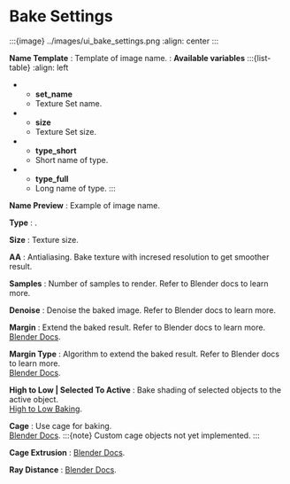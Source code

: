 # Bake Settings

:::{image} ../images/ui_bake_settings.png
:align: center
:::

**Name Template**
: Template of image name.
: **Available variables**
  :::{list-table}
  :align: left

  - - **set_name**
    - Texture Set name.
  - - **size**
    - Texture Set size.
  - - **type_short**
    - Short name of type.
  - - **type_full**
    - Long name of type.
  :::

**Name Preview**
: Example of image name.

**Type**
: [](texture_types.md).

**Size**
: Texture size.

**AA**
: Antialiasing. Bake texture with incresed resolution to get smoother result.

**Samples**
: Number of samples to render. Refer to Blender docs to learn more.

**Denoise**
: Denoise the baked image. Refer to Blender docs to learn more.

**Margin**
: Extend the baked result. Refer to Blender docs to learn more.\
  [Blender Docs][bl-docs-baking-margin].

**Margin Type**
: Algorithm to extend the baked result. Refer to Blender docs to learn more.\
  [Blender Docs][bl-docs-baking-margin].

**High to Low | Selected To Active**
: Bake shading of selected objects to the active object.\
  [High to Low Baking](../source/high_to_low.md).

**Cage**
: Use cage for baking.\
  [Blender Docs][bl-docs-baking-selected].
  :::{note}
  Custom cage objects not yet implemented.
  :::

**Cage Extrusion**
: [Blender Docs][bl-docs-baking-selected].

**Ray Distance**
: [Blender Docs][bl-docs-baking-selected].

[bl-docs-baking-selected]: https://docs.blender.org/manual/en/latest/render/cycles/baking.html#selected-to-active
[bl-docs-baking-margin]: https://docs.blender.org/manual/en/latest/render/cycles/baking.html#margin
